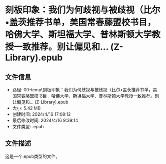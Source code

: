 ﻿# 刻板印象：我们为何歧视与被歧视（比尔•盖茨推荐书单，美国常春藤盟校书目，哈佛大学、斯坦福大学、普林斯顿大学教授一致推荐。别让偏见和... (Z-Library).epub

## 文件信息
- 路径: 00-temp\刻板印象：我们为何歧视与被歧视（比尔•盖茨推荐书单，美国常春藤盟校书目，哈佛大学、斯坦福大学、普林斯顿大学教授一致推荐。别让偏见和... (Z-Library).epub
- 大小: 5.42 MB
- 创建时间: 2024/4/16 17:08:12
- 最后修改时间: 2024/4/16 9:39:14
- 文件类型: .epub

## 文件描述
这是一个.epub类型的文件。

